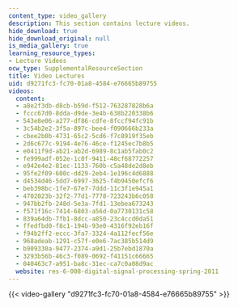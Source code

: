 ```yaml
---
content_type: video_gallery
description: This section contains lecture videos.
hide_download: true
hide_download_original: null
is_media_gallery: true
learning_resource_types:
- Lecture Videos
ocw_type: SupplementalResourceSection
title: Video Lectures
uid: d9271fc3-fc70-01a8-4584-e76665b89755
videos:
  content:
  - a8e2f3db-d8cb-b59d-f512-763287828b6a
  - fccc67d0-8dda-d9de-3e4b-638b220338b6
  - 543e8e06-a277-df86-cdfe-8fccf94fc91b
  - 3c54b2e2-3f5a-897c-bee4-f090666b233a
  - cbee2b0b-4731-65c2-5cd6-f7c8919f35eb
  - 2d6c677c-9194-4e76-46ce-f1245ec7b8b5
  - e0411f9d-ab21-ab2d-6989-8c1ab5fab0c2
  - fe999adf-052e-1c0f-9411-48cf68772257
  - e942e4e2-81ec-1133-760b-c5a48de2d8eb
  - 95fe2f09-600c-dd29-2eb4-1e196c4d6888
  - d4534d46-5dd7-6997-3625-f4b9450efcf6
  - beb398bc-1fe7-67e7-7ddd-11c3f1e945a1
  - 4702023b-32f2-77d1-7778-723243b6c058
  - 947bb2fb-248d-5e3a-7fd1-13ebea673243
  - f571f16c-7414-6803-a56d-0a7730131c58
  - 839a64db-7fb1-8dcc-a850-23c4ccd0da51
  - ffedfbd0-f8c1-194b-93e0-4316f92eb16f
  - f94b2ff2-eccc-3fa7-3324-4a112fecf56e
  - 968adeab-1291-c57f-e0e6-7ac385b514d9
  - b909330a-9477-2374-a9d1-25b7ebd1870a
  - 3293b56b-46c3-f089-0692-f41151c66665
  - 040463c7-a951-ba8c-31ec-ca7c0a08d9ac
  website: res-6-008-digital-signal-processing-spring-2011
---
```



{{< video-gallery "d9271fc3-fc70-01a8-4584-e76665b89755" >}}

